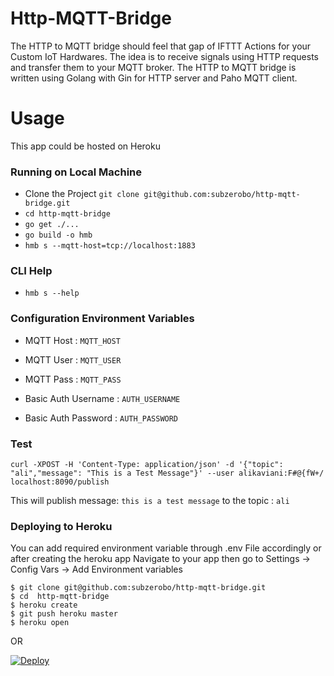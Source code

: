 # Http-MQTT-Bridge

The HTTP to MQTT bridge should feel that gap of IFTTT Actions for your Custom IoT Hardwares.
The idea is to receive signals using HTTP requests and transfer them to your MQTT broker. The HTTP to MQTT bridge is written using Golang with Gin for HTTP server and Paho MQTT client.

# Usage
This app could be hosted on Heroku

### Running on Local Machine

* Clone the Project `git clone git@github.com:subzerobo/http-mqtt-bridge.git`
* `cd http-mqtt-bridge`
* `go get ./...`
* `go build -o hmb`
* `hmb s --mqtt-host=tcp://localhost:1883`

### CLI Help
* `hmb s --help`

### Configuration Environment Variables

* MQTT Host : `MQTT_HOST`
* MQTT User : `MQTT_USER`
* MQTT Pass : `MQTT_PASS`

* Basic Auth Username : `AUTH_USERNAME`
* Basic Auth Password : `AUTH_PASSWORD`

### Test

`curl -XPOST -H 'Content-Type: application/json' -d '{"topic": "ali","message": "This is a Test Message"}' --user alikaviani:F#@{fW+/ localhost:8090/publish`

This will publish message: `this is a test message` to the topic : `ali`


### Deploying to Heroku

You can add required environment variable through .env File accordingly or after creating the heroku app 
Navigate to your app then go to Settings -> Config Vars -> Add Environment variables

```
$ git clone git@github.com:subzerobo/http-mqtt-bridge.git
$ cd  http-mqtt-bridge
$ heroku create
$ git push heroku master
$ heroku open
```
  OR
  
 [![Deploy](https://www.herokucdn.com/deploy/button.png)](https://heroku.com/deploy?template=https://github.com/subzerobo/http-mqtt-bridge)
